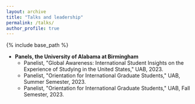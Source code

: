 ```yaml
---
layout: archive
title: "Talks and leadership"
permalink: /talks/
author_profile: true
---
```


{% include base_path %}

* **Panels, the University of Alabama at Birmingham**
  * Panelist, "Global Awareness: International Student Insights on the Experience of Studying in the United States," UAB, 2023. 
  * Panelist, "Orientation for International Graduate Students," UAB, Summer Semester, 2023.
  * Panelist, "Orientation for International Graduate Students," UAB, Fall Semester, 2023.


